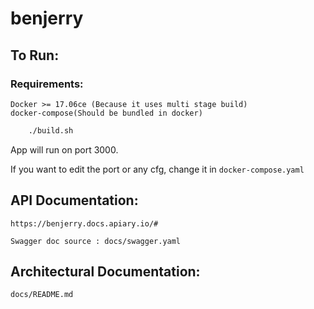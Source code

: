 # benjerry

## To Run:

### Requirements:
    Docker >= 17.06ce (Because it uses multi stage build)
    docker-compose(Should be bundled in docker)

```bash
    ./build.sh
```

App will run on port 3000.

If you want to edit the port or any cfg, change it in `docker-compose.yaml`


## API Documentation:
    https://benjerry.docs.apiary.io/#

    Swagger doc source : docs/swagger.yaml

## Architectural Documentation:
    docs/README.md

